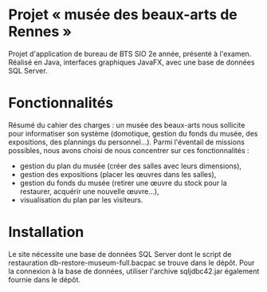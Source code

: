 # Projet « musée des beaux-arts de Rennes »
Projet d'application de bureau de BTS SIO 2e année, présenté à l'examen. Réalisé en Java, interfaces graphiques JavaFX, avec une base de données SQL Server.

# Fonctionnalités
Résumé du cahier des charges : un musée des beaux-arts nous sollicite pour informatiser son système (domotique, gestion du fonds du musée, des expositions, des plannings du personnel...). Parmi l'éventail de missions possibles, nous avons choisi de nous concentrer sur ces fonctionnalités :
- gestion du plan du musée (créer des salles avec leurs dimensions),
- gestion des expositions (placer les œuvres dans les salles),
- gestion du fonds du musée (retirer une œuvre du stock pour la restaurer, acquérir une nouvelle
œuvre…),
- visualisation du plan par les visiteurs.

# Installation
Le site nécessite une base de données SQL Server dont le script de restauration db-restore-museum-full.bacpac se trouve dans le dépôt.
Pour la connexion à la base de données, utiliser l'archive sqljdbc42.jar également fournie dans le dépôt.
